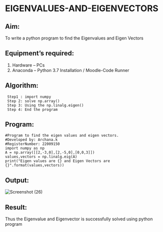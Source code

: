 # EIGENVALUES-AND-EIGENVECTORS
## Aim:
To write a python program to find the Eigenvalues and Eigen Vectors
## Equipment’s required:
1. 	Hardware – PCs
2. 	Anaconda – Python 3.7 Installation / Moodle-Code Runner

## Algorithm:
```
 Step1 : import numpy
 Step 2: solve np.array()
 Step 3: Using the np.linalg.eigen()
 Step 4: End the program
```
## Program:
```
#Program to find the eigen values and eigen vectors.
#Developed by: Archana.k
#RegisterNumber: 22009150
import numpy as np
A = np.array([[2,-3,0],[2,-5,0],[0,0,3]])
values,vectors = np.linalg.eig(A)
print("Eigen values are {} and Eigen Vectors are {}".format(values,vectors))
```
## Output:
![Screenshot (26)](https://user-images.githubusercontent.com/118708624/213873304-aee95d4b-a78a-4c15-858d-c2b1fb24acc3.png)


## Result:
Thus the Eigenvalue and Eigenvector is successfully solved using python program
